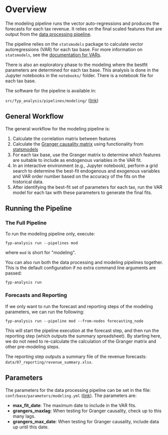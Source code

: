 # Overview

The modeling pipeline runs the vector auto-regressions and produces
the forecasts for each tax revenue. It relies on the final scaled
features that are output from the [data processing pipeline](../03_processing/overview).

The pipeline relies on the `statsmodels` package to calculate vector
autoregressions (VAR) for each tax base. For more information on `statsmodels`, 
see the [documentation for VARs](https://www.statsmodels.org/dev/vector_ar.html#var-p-processes).

There is also an exploratory phase to the modeling where the bestfit 
parameters are determined for each tax base. This analysis is done in the 
Jupyter notebooks in the `notebooks/` folder. There is a notebook
file for each tax base.

The software for the pipeline is available in:

`src/fyp_analysis/pipelines/modeling/` ([link](https://github.com/PhiladelphiaController/five-year-plan-analysis/tree/main/src/fyp_analysis/pipelines/modeling))

## General Workflow

The general workflow for the modeling pipeline is:

1. Calculate the correlation matrix between features
1. Calculate the [Granger causality matrix](https://en.wikipedia.org/wiki/Granger_causality) using functionality
from [statsmodels](https://www.statsmodels.org/stable/generated/statsmodels.tsa.stattools.grangercausalitytests.html)
1. For each tax base, use the Granger matrix to determine which features are suitable to include as endogenous variables
in the VAR fit. 
1. In an interactive environment (e.g., Jupyter notebook), perform a grid search to determine the best-fit endogenous
and exogenous variables and VAR order number based on the accuracy of the fits on the historical data. 
1. After identifying the best-fit set of parameters for each tax, run the VAR model for each tax with these
parameters to generate the final fits.

## Running the Pipeline


### The Full Pipeline

To run the modeling pipeline only, execute:

```
fyp-analysis run --pipelines mod
```

where `mod` is short for "modeling". 

You can also run both the data processing and modeling pipelines together.
This is the default configuration if no extra command line arguments are passed:

```
fyp-analysis run
```

### Forecasts and Reporting

If we only want to run the forecast and reporting steps of the modeling parameters, 
we can run the following:

```
fyp-analysis run --pipeline mod --from-nodes forecasting_node
```

This will start the pipeline execution at the forecast step, and then run the 
reporting step (which outputs the summary spreadsheet). By starting here, we 
do not need to re-calculate the calculation of the Granger matrix and other
pre-modeling steps.

The reporting step outputs a summary file of the revenue forecasts: `data/07_reporting/revenue_summary.xlsx`.

## Parameters

The parameters for the data processing pipeline can be set in the 
file: `conf/base/parameters/modeling.yml` ([link](https://github.com/PhiladelphiaController/five-year-plan-analysis/blob/main/conf/base/parameters/modeling.yml)). The parameters are:


- **max_fit_date**: The maximum date to include in the VAR fits.
- **grangers_maxlag**: When testing for Granger causality, check up to this many lags.
- **grangers_max_date**: When testing for Granger causality, include data up until this date.


